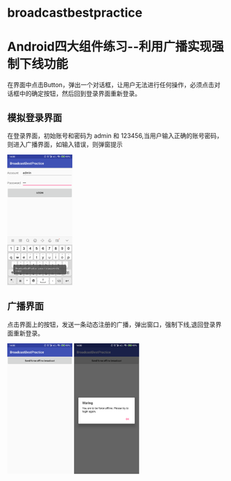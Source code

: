 # broadcastbestpractice

# Android四大组件练习--利用广播实现强制下线功能

在界面中点击Button，弹出一个对话框，让用户无法进行任何操作，必须点击对话框中的确定按钮，然后回到登录界面重新登录。

## 模拟登录界面
在登录界面，初始账号和密码为 admin 和 123456,当用户输入正确的账号密码，则进入广播界面，如输入错误，则弹窗提示

<img src="https://github.com/xiaolanlaia/broadcastbestpractice/blob/25cb0b7fa08fb9d704ffa80363a966916ea66454/screenshots/Login.png" width="150" height="300"/>

## 广播界面

点击界面上的按钮，发送一条动态注册的广播，弹出窗口，强制下线,退回登录界面重新登录。

<img src="https://github.com/xiaolanlaia/broadcastbestpractice/blob/25cb0b7fa08fb9d704ffa80363a966916ea66454/screenshots/Broadcast.png" width="150" height="300"/>           <img src="https://github.com/xiaolanlaia/broadcastbestpractice/blob/25cb0b7fa08fb9d704ffa80363a966916ea66454/screenshots/offline.png" width="150" height="300"/>
